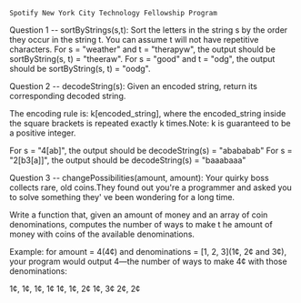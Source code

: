 	Spotify New York City Technology Fellowship Program


Question 1 -- 
sortByStrings(s,t): Sort the letters in the string s 
by the order they occur in the string t. You can assume 
t will not have repetitive characters. For s = "weather"
and t = "therapyw", the output should be 
sortByString(s, t) = "theeraw". For s = "good" and t = "odg",
the output should be sortByString(s, t) = "oodg".

Question 2 -- decodeString(s): Given an encoded string, 
return its corresponding decoded string.

The encoding rule is: k[encoded_string], 
where the encoded_string inside the square brackets 
is repeated exactly k times.Note: k is guaranteed 
to be a positive integer.

For s = "4[ab]", the output should be decodeString(s) = "abababab"
For s = "2[b3[a]]", the output should be decodeString(s) = "baaabaaa"

Question 3 -- changePossibilities(amount, amount): 
Your quirky boss collects rare, old coins.They found 
out you're a programmer and asked you to solve something they'
ve been wondering for a long time. 

Write a function that, given an amount of money and an array 
of coin denominations, computes the number of ways to make t
he amount of money with coins of the available denominations.

Example: for amount = 4(4¢) and denominations = [1, 2, 3](1¢, 2¢ and 3¢), 
your program would output 4—the number of ways to make 4¢ with those denominations:

1¢, 1¢, 1¢, 1¢
1¢, 1¢, 2¢
1¢, 3¢
2¢, 2¢